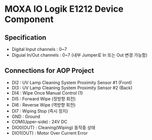 
# MOXA IO Logik E1212 Device Component

## Specification
* Digital Input channels : 0~7
* Diguial In/Out channels : 0~7 (내부 Jumper로 In 또는 Out 변경 가능함)

## Connections for AOP Project
* DI2 : UV Lamp Cleaning System Proximity Sensor #1 (Front)
* DI3 : UV Lamp Cleaning System Proximity Sensor #2 (Back)
* DI4 : Wipe Once Manual Control (1)
* DI5 : Forward Wipe (정방향 회전)
* DI6 : Reverse Wipe (역방향 회전)
* DI7 : Wiping Stop (즉시 정지)
* GND : Ground
* COM(Upper-side) : 24V DC
* DIO0(OUT) : Cleaning(Wiping) 동작중 상태
* DIO1(OUT) : Motor Over Current Error